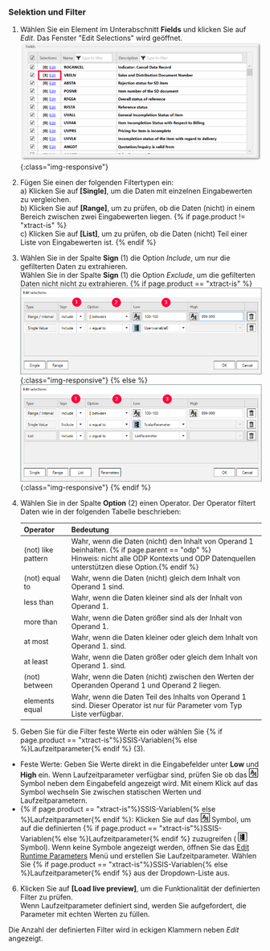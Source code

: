 ### Selektion und Filter

1. Wählen Sie ein Element im Unterabschnitt **Fields** und klicken Sie auf *Edit*. Das Fenster "Edit Selections" wird geöffnet.<br> 
![ODP Fields](/img/content/odp/odp-fiter.png){:class="img-responsive"}
2. Fügen Sie einen der folgenden Filtertypen ein:<br>
a) Klicken Sie auf **[Single]**, um die Daten mit einzelnen Eingabewerten zu vergleichen.<br>
b) Klicken Sie auf **[Range]**, um zu prüfen, ob die Daten (nicht) in einem Bereich zwischen zwei Eingabewerten liegen. {% if page.product != "xtract-is" %}<br>c) Klicken Sie auf **[List]**, um zu prüfen, ob die Daten (nicht) Teil einer Liste von Eingabewerten ist. {% endif %}<br>
3. Wählen Sie in der Spalte **Sign** (1) die Option *Include*, um nur die gefilterten Daten zu extrahieren.<br>
Wählen Sie in der Spalte **Sign** (1) die Option *Exclude*, um die gefilterten Daten nicht nicht zu extrahieren.
{% if page.product == "xtract-is" %} ![selections](/img/content/selections-xis.png){:class="img-responsive"} {% else %}![selections](/img/content/selections.png){:class="img-responsive"} {% endif %}
4. Wählen Sie in der Spalte **Option** (2) einen Operator. Der Operator filtert Daten wie in der folgenden Tabelle beschrieben:

   | Operator   |      Bedeutung      |  
   |:---------|:------------- |
   |(not) like pattern |  Wahr, wenn die Daten (nicht) den Inhalt von Operand 1 beinhalten. {% if page.parent == "odp" %} <br>Hinweis: nicht alle ODP Kontexts und ODP Datenquellen unterstützen diese Option.{% endif %}|
   |(not) equal to|  Wahr, wenn die Daten (nicht) gleich dem Inhalt von Operand 1 sind.|
   |less than  | Wahr, wenn die Daten kleiner sind als der Inhalt von Operand 1.|
   |more than |  Wahr, wenn die Daten größer sind als der Inhalt von Operand 1.|
   |at most | Wahr, wenn die Daten kleiner oder gleich dem Inhalt von Operand 1. sind.|
   |at least |  Wahr, wenn die Daten größer oder gleich dem Inhalt von Operand 1. sind.|
   |(not) between | Wahr, wenn die Daten (nicht) zwischen den Werten der Operanden Operand 1 und Operand 2 liegen. |
   |elements equal | Wahr, wenn die Daten Teil des Inhalts von Operand 1 sind. Dieser Operator ist nur für Parameter vom Typ Liste verfügbar.|
5. Geben Sie für die Filter feste Werte ein oder wählen Sie {% if page.product == "xtract-is"%}SSIS-Variablen{% else %}Laufzeitparameter{% endif %} (3). <br>
- Feste Werte: Geben Sie Werte direkt in die Eingabefelder unter **Low** und **High** ein.
Wenn Laufzeitparameter verfügbar sind, prüfen Sie ob das ![static-value](/img/content/icons/runtime-parameters-static.png) Symbol neben dem Eingabefeld angezeigt wird.
Mit einem Klick auf das Symbol wechseln Sie zwischen statischen Werten und Laufzeitparametern.
- {% if page.product == "xtract-is"%}SSIS-Variablen{% else %}Laufzeitparameter{% endif %}: Klicken Sie auf das ![static-value](/img/content/icons/runtime-parameters-static.png) Symbol, um auf die definierten {% if page.product == "xtract-is"%}SSIS-Variablen{% else %}Laufzeitparameter{% endif %} zuzugreifen ( ![dynamic-value](/img/content/icons/runtime-parameters-dynamic.png) Symbol).
Wenn keine Symbole angezeigt werden, öffnen Sie das [Edit Runtime Parameters](./odp-settings#edit-runtime-parameters) Menü und erstellen Sie Laufzeitparameter.
Wählen Sie {% if page.product == "xtract-is"%}SSIS-Variablen{% else %}Laufzeitparameter{% endif %} aus der Dropdown-Liste aus.
6. Klicken Sie auf **[Load live preview]**, um die Funktionalität der definierten Filter zu prüfen. <br>
Wenn Laufzeitparameter definiert sind, werden Sie aufgefordert, die Parameter mit echten Werten zu füllen. 

Die Anzahl der definierten Filter wird in eckigen Klammern neben *Edit* angezeigt.

